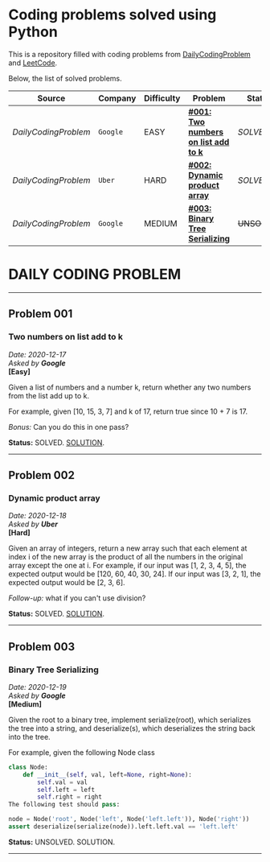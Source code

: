 # Coding problems solved using Python

This is a repository filled with coding problems from [DailyCodingProblem](https://www.dailycodingproblem.com/) and [LeetCode](https://leetcode.com/).

Below, the list of solved problems.

| Source               | Company  | Difficulty | Problem                                                | Status       | Solution                                              |
| -------------------- | -------- | ---------- | ------------------------------------------------------ | ------------ | ----------------------------------------------------- |
| _DailyCodingProblem_ | `Google` | EASY       | **[#001: Two numbers on list add to k](#Problem-001)** | _SOLVED_     | [SOLUTION](DailyCodingProblem/2020-12-18-solution.py) |
| _DailyCodingProblem_ | `Uber`   | HARD       | **[#002: Dynamic product array](#Problem-002)**        | _SOLVED_     | [SOLUTION](DailyCodingProblem/2020-12-19-solution.py) |
| _DailyCodingProblem_ | `Google` | MEDIUM     | **[#003: Binary Tree Serializing](#Problem-003)**      | ~~UNSOLVED~~ | SOLUTION                                              |

# DAILY CODING PROBLEM

---

## Problem 001

### Two numbers on list add to k

_Date: 2020-12-17_<br/>
_Asked by **Google**_<br/>
**[Easy]**

Given a list of numbers and a number k, return whether any two numbers from the list add up to k.

For example, given [10, 15, 3, 7] and k of 17, return true since 10 + 7 is 17.

_Bonus:_ Can you do this in one pass?

**Status:** SOLVED.
[SOLUTION](DailyCodingProblem/2020-12-17-solution.py).

---

## Problem 002

### Dynamic product array

_Date: 2020-12-18_<br/>
_Asked by **Uber**_<br/>
**[Hard]**

Given an array of integers, return a new array such that each element at index i of the new array is the product of all the numbers in the original array except the one at i.
For example, if our input was [1, 2, 3, 4, 5], the expected output would be [120, 60, 40, 30, 24]. If our input was [3, 2, 1], the expected output would be [2, 3, 6].

_Follow-up:_ what if you can't use division?

**Status:** SOLVED.
[SOLUTION](DailyCodingProblem/2020-12-18-solution.py).

---

## Problem 003

### Binary Tree Serializing

_Date: 2020-12-19_<br/>
_Asked by **Google**_<br/>
**[Medium]**

Given the root to a binary tree, implement serialize(root), which serializes the tree into a string, and deserialize(s), which deserializes the string back into the tree.

For example, given the following Node class

```python
class Node:
    def __init__(self, val, left=None, right=None):
        self.val = val
        self.left = left
        self.right = right
The following test should pass:

node = Node('root', Node('left', Node('left.left')), Node('right'))
assert deserialize(serialize(node)).left.left.val == 'left.left'
```

**Status:** UNSOLVED.
SOLUTION.

---
